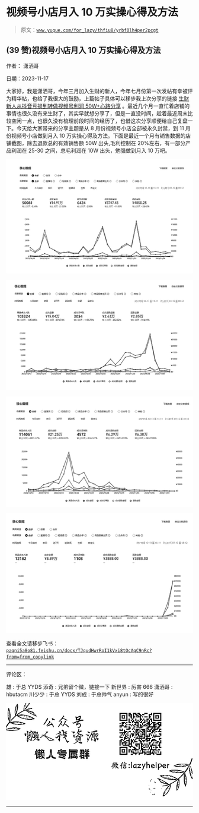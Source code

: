 # 视频号小店月入 10 万实操心得及方法

> 原文：[`www.yuque.com/for_lazy/thfiu8/yrbf0lh4per2pcgt`](https://www.yuque.com/for_lazy/thfiu8/yrbf0lh4per2pcgt)

## (39 赞)视频号小店月入 10 万实操心得及方法

作者： 潇洒哥

日期：2023-11-17

大家好，我是潇洒哥，今年三月加入生财的新人，今年七月份第一次发帖有幸被评为精华帖，也给了我很大的鼓励，上篇帖子具体可以移步我上次分享的链接 [生财新人从抖音亏损到转做视频号利润 50W+心路分享](https://paqni5a8o81.feishu.cn/docx/JmC4dzdc1omOl3xZ7RNcjXr7ncg?from=from_copylink) 。最近几个月一直忙着店铺的事情也很久没有来生财了，其实早就想分享了，但是一直没时间，趁着最近周末比较空闲一点，也很久没有梳理前段时间的经历了，也借这次分享顺便给自己复盘一下。今天给大家带来的分享主题是从 8 月份视频号小店全部被永久封禁，到 11 月份视频号小店做到月入 10 万实操心得及方法。下面是最近一个月有销售数据的店铺截图，除去退款总的有效销售额 50W 出头,毛利控制在 20%左右，有一部分产品利润在 25-30 之间，总毛利润在 10W 出头，勉强做到月入 10 万吧。

![](img/ce4deb5cbb00b09b70745915d00b6fb6.png)

![](img/19231f11e9a2691eff7b8fc8fc6e3241.png)

![](img/5d77cb3e713bda79d4543ec5f5c63b13.png)

![](img/7c76d1e6bf5da967861415f27e31123c.png)

查看全文请移步飞书：[`paqni5a8o81.feishu.cn/docx/TJqudHwrRoI1kVxi8tOcAqC9nRc?from=from_copylink`](https://paqni5a8o81.feishu.cn/docx/TJqudHwrRoI1kVxi8tOcAqC9nRc?from=from_copylink)

* * *

评论区：

雄 : 于总 YYDS
添奇 : 兄弟留个微，链接一下
新世界 : 厉害 666
潇洒哥 : hbutacm
川少少 : 于总 YYDS
刘成 : 于总帅气
anyun : 写的很好

![](img/1c37d505930596d12a88ab23e11aa07a.png)

* * *